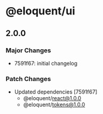 # @eloquent/ui

## 2.0.0

### Major Changes

- 7591f67: initial changelog

### Patch Changes

- Updated dependencies [7591f67]
  - @eloquent/react@1.0.0
  - @eloquent/tokens@1.0.0
